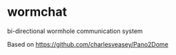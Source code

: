 # wormchat
bi-directional wormhole communication system

Based on https://github.com/charlesveasey/Pano2Dome
